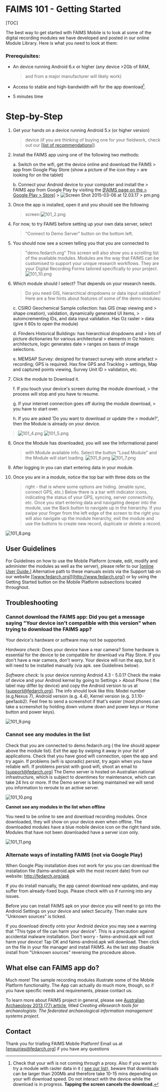 # FAIMS 101 - Getting Started

[TOC]

The best way to get started with FAIMS Mobile is to look at some of the
digital recording modules we have developed and posted in our online
Module Library. Here is what you need to look at them:

### Prerequisites:

-   An device running Android 6.x or higher (any device >2Gb of RAM,
    > and from a major manufacturer will likely work)

-   Access to stable and high-bandwidth wifi for the app download[^1].

-   5 minutes time

Step-by-Step
============

1.  Get your hands on a device running Android 5.x (or higher version)
    > device (if you are thinking of buying one for your fieldwork,
    > check out our [[list of
    > recommendations]](https://www.fedarch.org/news/2016Devices/))

2.  Install the FAIMS app using one of the following two methods:

    a.  Switch on the wifi, get the device online and download the FAIMS
        > app from Google Play Store (show a picture of the icon they
        > are looking for on the tablet)

    b.  Connect your Android device to your computer and install the
        > FAIMS app from Google Play by visiting the [[FAIMS page on the
        > Google Play
        > Store]](https://play.google.com/store/apps/details?id=au.org.intersect.faims.android&hl=en)
        > ![Screen Shot 2015-03-06 at 12.03.17
        > pm.png](img/media/image9.png)

3.  Once the app is installed, open it and you should see the following
    > screen:![101_2.png](img/media/image1.png)

4.  For now, to try FAIMS before setting up your own data server, select
    > "Connect to Demo Server" button on the bottom left.

5.  You should now see a screen telling you that you are connected to
    > "demo.fedarch.org" This screen will also show you a scrolling list
    > of the available modules. Modules are the way that FAIMS can be
    > customised to support your unique research workflows. They are
    > your Digital Recording Forms tailored specifically to your
    > project.![101_10.png](img/media/image8.png)

6.  Which module should I select? That depends on your research needs.
    > Do you need GIS, hierarchical dropdowns or data input validation?
    > Here are a few hints about features of some of the demo modules:

    c.  CSIRO Geochemical Sample collection: has GIS (map viewing and
        > shape creation), validation, dynamically generated UI items,
        > autoincrementing IDs, and data input validation. Has Oz raster
        > data (give it 60s to open the module)

    d.  Flinders Historical Buildings: has hierarchical dropdowns and
        > lots of picture dictionaries for various architectural
        > elements in Oz historic architecture, logic generates date
        > ranges on basis of image selections.

    e.  MEMSAP Survey: designed for transect survey with stone artefact
        > recording; GPS is required. Has fine GPS and Tracklog
        > settings, Map and captured points viewing, Survey Unit ID
        > validation, etc.

7.  Click the module to Download it.

    f.  If you touch your device's screen during the module download,
        > the process will stop and you have to resume.

    g.  If your internet connection goes off during the module download,
        > you have to start over.

    h.  If you are asked 'Do you want to download or update the
        > module?', then the Module is already on your device.

> ![101_4.png](img/media/image5.png)
> ![101_5.png](img/media/image2.png)

8.  Once the Module has downloaded, you will see the Informational panel
    > with Module available info. Select the button "Load Module" and
    > the Module will start loading.
    > ![101_6.png](img/media/image4.png)
    > ![101_7.png](img/media/image10.png)

9.  After logging in you can start entering data in your module.

10. Once you are in a module, notice the top bar with three dots on the
    > right - that is where some options are hiding. (enable sync,
    > connect GPS, etc.) Below there is a bar with indicator icons,
    > indicating the status of your GPS, syncing, server connectivity,
    > etc. Once you start entering data and navigating deeper into the
    > module, use the Back button to navigate up in the hierarchy. If
    > you swipe your finger from the left edge of the screen to the
    > right you will also navigate up the module hierarchy, exit the
    > module and use the buttons to create new record, duplicate or
    > delete a record.

![101_8.png](img/media/image6.png)

User Guidelines
---------------

For Guidelines on how to use the Mobile Platform (create, edit, modify
and administer the modules as well as the server), please refer to our
[[online User
Guide.]](https://faimsproject.atlassian.net/wiki/display/MobileUser/Home)
Alternative path to these manuals exists via the Support tab on our
website [[www.fedarch.org]](http://www.fedarch.org/) or by
using the Getting Started button on the Mobile Platform subsections
located throughout.

Troubleshooting
---------------

### Cannot download the FAIMS app: Did you get a message saying "Your device isn't compatible with this version" when trying to download the FAIMS app?

Your device's hardware or software may not be supported.

*Hardware check*: Does your device have a rear camera? Some hardware is
essential for the device to be compatible for download via Play Store.
If you don't have a rear camera, don't worry. Your device will run the
app, but it will need to be installed manually (via apk. see Guidelines
below).

*Software check:* Is your device running Android 4.3 - 5.0.1? Check the
make of device and your Android kernel by going to Settings > About
Phone ( the label may differ by device) and copy the Android version to
us at [[support@fedarch.org]](mailto:support@fedarch.org).
The info should look like this: Model number (e.g.Nexus 7), Android
version (e.g. 4.4), Kernel version (e.g. 3.1.10-gee1aob2). Feel free to
send a screenshot if that's easier (most phones can take a screenshot
by holding down volume down and power keys or Home button and power
keys).

![101_9.png](img/media/image3.png)

### Cannot see any modules in the list

Check that you are connected to demo.fedarch.org ( the line should
appear above the module list). Exit the app by swiping it away in your
list of applications. Check that you have good wifi connection, open the
app and try again. If problems (wifi is sporadic) persist, try again
when you have reliable wifi. If problems persist with good wifi, shoot
an email to
[[support@fedarch.org]](mailto:support@fedarch.org) The
Demo server is hosted on Australian national infrastructure, which is
subject to downtimes for maintenance, which can take 24 hrs or more. If
the Demo server is being maintained we will send you information to
reroute to an active server.

![101_10.png](img/media/image8.png)

**Cannot see any modules in the list when offline**

You need to be online to see and download recording modules. Once
downloaded, they will show on your device even when offline. The
downloaded modules have a blue mobile device icon on the right hand
side. Modules that have not been downloaded have a server icon only.

![101_11.png](img/media/image7.png)

### Alternate ways of installing FAIMS (not via Google Play)

When Google Play installation does not work for you you can download the
installation file (faims-android.apk with the most recent date) from our
website: http://fedarch.org/apk

If you do install manually, the app cannot download new updates, and may
suffer from already-fixed bugs. Please check with us if running into any
issues.

Before you can install FAIMS apk on your device you will need to go into
the Android Settings on your device and select Security. Then make sure
"Unknown sources" is ticked.

If you download directly onto your Android device you may see a warning
that "This type of file can harm your device". This is a precaution
against accidental malware installation. Don't worry -
faims-android.apk will not harm your device! Tap OK and
faims-android.apk will download. Then click on the file in your file
manager and install FAIMS. As the last step disable install from
"Unknown sources" reversing the procedure above.

What else can FAIMS app do?
---------------------------

Much more! The sample recording modules illustrate some of the Mobile
Platform functionality. The App can actually do much more, though, so if
you have specific needs and requirements, please contact us.

To learn more about FAIMS project in general, please see [Australian
Archaeology 2013 (77)
article](http://search.informit.com.au/documentSummary;dn=721992925861948;res=IELHSS)*,*
titled *Creating eResearch tools for archaeologists: The federated
archaeological information management systems project.*

Contact
--------

Thank you for trialling FAIMS Mobile Platform! Email us at
[[enquiries@fedarch.org]](mailto:enquiries@fedarch.org) if
you have any questions

[^1]: Check that your wifi is not coming through a proxy. Also if you
    want to try a module with raster data in it ( [see our
    list](https://docs.google.com/a/fedarch.org/spreadsheets/d/13fvm_syQD-QEQIJTEUqSkQoWeZyFjbkfIlG5AjhzRxA/edit#gid=1324979025)),
    beware that downloads can be larger than 200Mb and therefore take
    10-15 mins depending on your wifi download speed. Do not interact
    with the device while the download is in progress. **Tapping the
    screen cancels the download.**
